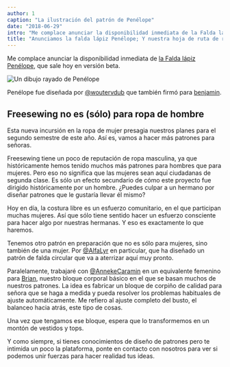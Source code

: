 ```yaml
---
author: 1
caption: "La ilustración del patrón de Penélope"
date: "2018-06-29"
intro: "Me complace anunciar la disponibilidad inmediata de la Falda lápiz Penélope , que sale hoy en versión beta."
title: "Anunciamos la falda lápiz Penélope; Y nuestra hoja de ruta de ropa de mujer"
---
```


Me complace anunciar la disponibilidad inmediata de [la Falda lápiz Penélope](/patterns/penelope), que sale hoy en versión beta.

![Un dibujo rayado de Penélope](linedrawing.svg)

Penélope fue diseñada por [@woutervdub](/users/woutervdub) que también firmó para [benjamin](/patterns/benjamin).

## Freesewing no es (sólo) para ropa de hombre

Esta nueva incursión en la ropa de mujer presagia nuestros planes para el segundo semestre de este año. Así es, vamos a hacer más patrones para señoras.

Freesewing tiene un poco de reputación de ropa masculina, ya que históricamente hemos tenido muchos más patrones para hombres que para mujeres. Pero eso no significa que las mujeres sean aquí ciudadanas de segunda clase. Es sólo un efecto secundario de cómo este proyecto fue dirigido históricamente por un hombre. ¿Puedes culpar a un hermano por diseñar patrones que le gustaría llevar él mismo?

Hoy en día, la costura libre es un esfuerzo comunitario, en el que participan muchas mujeres. Así que sólo tiene sentido hacer un esfuerzo consciente para hacer algo por nuestras hermanas. Y eso es exactamente lo que haremos.

Tenemos otro patrón en preparación que no es sólo para mujeres, sino también de una mujer. Por [@AlfaLyr](/users/alfalyr) en particular, que ha diseñado un patrón de falda circular que va a aterrizar aquí muy pronto.

Paralelamente, trabajaré con [@AnnekeCaramin](/users/annekecaramin) en un equivalente femenino para [Brian](/patterns/brian), nuestro bloque corporal básico en el que se basan muchos de nuestros patrones. La idea es fabricar un bloque de corpiño de calidad para señora que se haga a medida y pueda resolver los problemas habituales de ajuste automáticamente. Me refiero al ajuste completo del busto, el balanceo hacia atrás, este tipo de cosas.

Una vez que tengamos ese bloque, espera que lo transformemos en un montón de vestidos y tops.

Y como siempre, si tienes conocimientos de diseño de patrones pero te intimida un poco la plataforma, ponte en contacto con nosotros para ver si podemos unir fuerzas para hacer realidad tus ideas.

